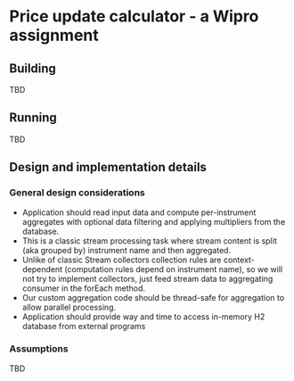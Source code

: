 # Price update calculator - a Wipro assignment

## Building

TBD

## Running

TBD

## Design and implementation details

### General design considerations

* Application should read input data and compute per-instrument aggregates with optional data
  filtering and applying multipliers from the database.
* This is a classic stream processing task where stream content is split (aka grouped by) instrument
  name and then
  aggregated.
* Unlike of classic Stream<T> collectors collection rules are context-dependent (computation rules
  depend on
  instrument name), so we will not try to implement collectors, just feed stream data to aggregating
  consumer in the
  forEach method.
* Our custom aggregation code should be thread-safe for aggregation to allow parallel processing.
* Application should provide way and time to access in-memory H2 database from external programs

### Assumptions
TBD

